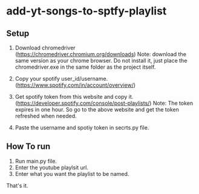 # add-yt-songs-to-sptfy-playlist

## Setup
1. Download chromedriver (https://chromedriver.chromium.org/downloads)
Note: download the same version as your chrome browser.
      Do not install it, just place the chromedriver.exe in the same folder as the project itself.

2. Copy your spotify user_id/username. (https://www.spotify.com/in/account/overview/)

3. Get spotify token from this website and copy it. (https://developer.spotify.com/console/post-playlists/)
Note: The token expires in one hour. So go to the above website and get the token refreshed when needed.

4. Paste the username and spotiy token in secrts.py file.

## How To run
1. Run main.py file.
2. Enter the youtube playlsit url.
3. Enter what you want the playlist to be named.

That's it.
